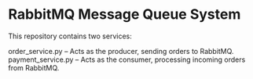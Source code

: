 # RabbitMQ Message Queue System
This repository contains two services:

order_service.py – Acts as the producer, sending orders to RabbitMQ.
payment_service.py – Acts as the consumer, processing incoming orders from RabbitMQ.
